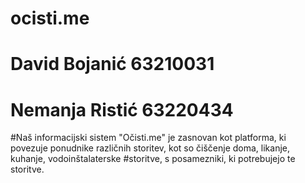 # ocisti.me
# David Bojanić 63210031
# Nemanja Ristić 63220434
#Naš informacijski sistem "Očisti.me" je zasnovan kot platforma, ki povezuje ponudnike različnih storitev, kot so čiščenje doma, likanje, kuhanje, vodoinštalaterske #storitve, s posamezniki, ki potrebujejo te storitve.

